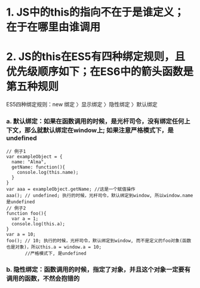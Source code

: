 # 1. JS中的this的指向不在于是谁定义；在于在哪里由谁调用
# 2. JS的this在ES5有四种绑定规则，且优先级顺序如下；在ES6中的箭头函数是第五种规则
ES5四种绑定规则：new 绑定 〉显示绑定 〉隐性绑定 〉默认绑定
### a. 默认绑定：如果在函数调用的时候，是光杆司令，没有绑定任何上下文，那么就默认绑定在window上; 如果注意严格模式下，是undefined
```
// 例子1
var exampleObject = {
  name: "Alma",
  getName: function(){
    console.log(this.name);
  }
}
var aaa = exampleObject.getName; //这是一个赋值操作
aaa(); // undefined; 执行的时候，光杆司令，默认绑定到window, 所以window.name 是undefined
// 例子2
function foo(){
  var a = 1;
  console.log(this.a);
}
var a = 10;
foo(); // 10; 执行的时候，光杆司令，默认绑定到window, 而不是定义的foo对象(函数也是对象)，所以this.a = window.a = 10; 
       //严格模式下, 是undefined
```
### b. 隐性绑定：函数调用的时候，指定了对象，并且这个对象一定要有调用的函数，不然会抱错的
```
```


